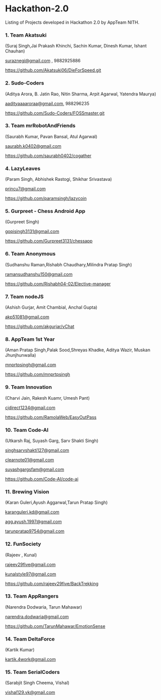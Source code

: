 # Hackathon-2.0

Listing of Projects developed in Hackathon 2.0 by AppTeam NITH.

### 1. Team Akatsuki 

(Suraj Singh,Jai Prakash Khinchi, Sachin Kumar, Dinesh Kumar, Ishant Chauhan)

suraznegi@gmail.com , 9882925886

https://github.com/Akatsuki06/DieForSpeed.git


### 2. Sudo-Coders

(Aditya Arora, B. Jatin Rao, Nitin Sharma, Arpit Agarwal, Yatendra Maurya)

aadityaaaaroraa@gmail.com, 988296235

https://github.com/Sudo-Coders/FOSSmaster.git


### 3. Team mrRobotAndFriends

(Saurabh Kumar, Pavan Bansal, Atul Agarwal)

saurabh.k0402@gmail.com

https://github.com/saurabh0402/cogather


### 4. LazyLeaves

(Param Singh, Abhishek Rastogi, Shikhar Srivastava)

princu7@gmail.com

https://github.com/paramsingh/lazycoin


### 5. Gurpreet - Chess Android App

(Gurpreet Singh)

gopisingh3131@gmail.com

https://github.com/Gurpreet3131/chessapp


### 6. Team Anonymous

(Sudhanshu Raman,Rishabh Chaudhary,Milindra Pratap Singh)

ramansudhanshu150@gmail.com

https://github.com/Rishabh04-02/Elective-manager


### 7. Team nodeJS

(Ashish Gurjar, Amit Chambial, Anchal Gupta)

akp51081@gmail.com

https://github.com/akgurjar/vChat


### 8. AppTeam 1st Year

(Aman Pratap Singh,Palak Sood,Shreyas Khadke, Aditya Wazir, Muskan Jhunjhunwalla)

mnprtpsingh@gmail.com

https://github.com/mnprtpsingh


### 9. Team Innovation

(Charvi Jain, Rakesh Kuamr, Umesh Pant)

cjdirect1234@gmail.com

https://github.com/RamolaWeb/EasyOutPass


### 10. Team Code-AI

(Utkarsh Raj, Suyash Garg, Sarv Shakti Singh)

singhsarvshakti127@gmail.com

clearnote01@gmail.com

suyashgargsfam@gmail.com

https://github.com/Code-AI/code-ai


### 11. Brewing Vision

(Karan Guleri,Ayush Aggarwal,Tarun Pratap Singh)

karanguleri.kd@gmail.com

agg.ayush.1997@gmail.com

tarunpratap9754@gmail.com


### 12. FunSociety

(Rajeev , Kunal)

rajeev29five@gmail.com

kunalstyle97@gmail.com

https://github.com/rajeev29five/BackTrekking


### 13. Team AppRangers

(Narendra Dodwaria, Tarun Mahawar)

narendra.dodwaria@gmail.com

https://github.com/TarunMahawar/EmotionSense


### 14. Team DeltaForce

(Kartik Kumar)

kartik.4work@gmail.com


### 15. Team SerialCoders

(Sarabjit Singh Cheema, Vishal)

vishal129.vk@gmail.com




